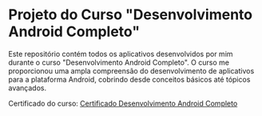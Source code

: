 # Projeto do Curso "Desenvolvimento Android Completo"

Este repositório contém todos os aplicativos desenvolvidos por mim durante o curso "Desenvolvimento Android Completo". O curso me proporcionou uma ampla compreensão do desenvolvimento de aplicativos para a plataforma Android, cobrindo desde conceitos básicos até tópicos avançados.

Certificado do curso: [Certificado Desenvolvimento Android Completo](https://www.udemy.com/certificate/UC-8dcc3aba-14c0-448c-83dc-f87eaa71176f/)
